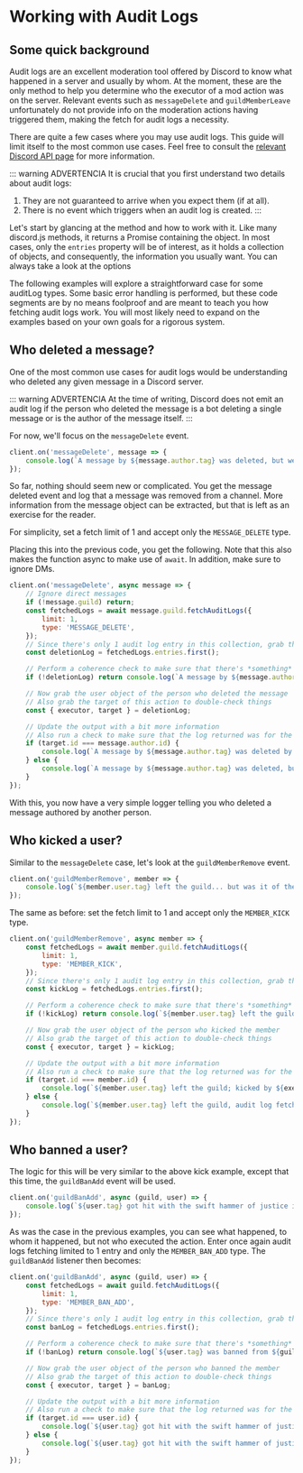 # Working with Audit Logs

## Some quick background
Audit logs are an excellent moderation tool offered by Discord to know what happened in a server and usually by whom. At the moment, these are the only method to help you determine who the executor of a mod action was on the server. Relevant events such as `messageDelete` and `guildMemberLeave` unfortunately do not provide info on the moderation actions having triggered them, making the fetch for audit logs a necessity.

There are quite a few cases where you may use audit logs. This guide will limit itself to the most common use cases. Feel free to consult the [relevant Discord API page](https://discord.com/developers/docs/resources/audit-log) for more information.

::: warning ADVERTENCIA
It is crucial that you first understand two details about audit logs:
1) They are not guaranteed to arrive when you expect them (if at all).
2) There is no event which triggers when an audit log is created.
:::

Let's start by glancing at the <DocsLink path="class/Guild?scrollTo=fetchAuditLogs" type="method" /> method and how to work with it. Like many discord.js methods, it returns a Promise containing the <DocsLink path="class/GuildAuditLogs" /> object. In most cases, only the `entries` property will be of interest, as it holds a collection of <DocsLink path="class/GuildAuditLogsEntry" /> objects, and consequently, the information you usually want. You can always take a look at the options 

The following examples will explore a straightforward case for some auditLog types. Some basic error handling is performed, but these code segments are by no means foolproof and are meant to teach you how fetching audit logs work. You will most likely need to expand on the examples based on your own goals for a rigorous system.

## Who deleted a message?
One of the most common use cases for audit logs would be understanding who deleted any given message in a Discord server.

::: warning ADVERTENCIA
At the time of writing, Discord does not emit an audit log if the person who deleted the message is a bot deleting a single message or is the author of the message itself.
:::

For now, we'll focus on the `messageDelete` event.

```js
client.on('messageDelete', message => {
	console.log(`A message by ${message.author.tag} was deleted, but we don't know by who yet.`);
});
```

So far, nothing should seem new or complicated. You get the message deleted event and log that a message was removed from a channel. More information from the message object can be extracted, but that is left as an exercise for the reader.

For simplicity, set a fetch limit of 1 and accept only the `MESSAGE_DELETE` type.

Placing this into the previous code, you get the following. Note that this also makes the function async to make use of `await`. In addition, make sure to ignore DMs.

```js {2-9,11-12,14-16,18-25}
client.on('messageDelete', async message => {
	// Ignore direct messages
	if (!message.guild) return;
	const fetchedLogs = await message.guild.fetchAuditLogs({
		limit: 1,
		type: 'MESSAGE_DELETE',
	});
	// Since there's only 1 audit log entry in this collection, grab the first one
	const deletionLog = fetchedLogs.entries.first();

	// Perform a coherence check to make sure that there's *something*
	if (!deletionLog) return console.log(`A message by ${message.author.tag} was deleted, but no relevant audit logs were found.`);

	// Now grab the user object of the person who deleted the message
	// Also grab the target of this action to double-check things
	const { executor, target } = deletionLog;

	// Update the output with a bit more information
	// Also run a check to make sure that the log returned was for the same author's message
	if (target.id === message.author.id) {
		console.log(`A message by ${message.author.tag} was deleted by ${executor.tag}.`);
	} else {
		console.log(`A message by ${message.author.tag} was deleted, but we don't know by who.`);
	}
});
```

With this, you now have a very simple logger telling you who deleted a message authored by another person.

## Who kicked a user?

Similar to the `messageDelete` case, let's look at the `guildMemberRemove` event.

```js
client.on('guildMemberRemove', member => {
	console.log(`${member.user.tag} left the guild... but was it of their own free will?`);
});
```

The same as before: set the fetch limit to 1 and accept only the `MEMBER_KICK` type.

```js {2-7,9-10,12-14,16-22}
client.on('guildMemberRemove', async member => {
	const fetchedLogs = await member.guild.fetchAuditLogs({
		limit: 1,
		type: 'MEMBER_KICK',
	});
	// Since there's only 1 audit log entry in this collection, grab the first one
	const kickLog = fetchedLogs.entries.first();

	// Perform a coherence check to make sure that there's *something*
	if (!kickLog) return console.log(`${member.user.tag} left the guild, most likely of their own will.`);

	// Now grab the user object of the person who kicked the member
	// Also grab the target of this action to double-check things
	const { executor, target } = kickLog;

	// Update the output with a bit more information
	// Also run a check to make sure that the log returned was for the same kicked member
	if (target.id === member.id) {
		console.log(`${member.user.tag} left the guild; kicked by ${executor.tag}?`);
	} else {
		console.log(`${member.user.tag} left the guild, audit log fetch was inconclusive.`);
	}
});
```

## Who banned a user?

The logic for this will be very similar to the above kick example, except that this time, the `guildBanAdd` event will be used.

```js
client.on('guildBanAdd', async (guild, user) => {
	console.log(`${user.tag} got hit with the swift hammer of justice in the guild ${guild.name}.`);
});
```

As was the case in the previous examples, you can see what happened, to whom it happened, but not who executed the action. Enter once again audit logs fetching limited to 1 entry and only the `MEMBER_BAN_ADD` type. The `guildBanAdd` listener then becomes:

```js {2-7,9-10,12-14,16-22}
client.on('guildBanAdd', async (guild, user) => {
	const fetchedLogs = await guild.fetchAuditLogs({
		limit: 1,
		type: 'MEMBER_BAN_ADD',
	});
	// Since there's only 1 audit log entry in this collection, grab the first one
	const banLog = fetchedLogs.entries.first();

	// Perform a coherence check to make sure that there's *something*
	if (!banLog) return console.log(`${user.tag} was banned from ${guild.name} but no audit log could be found.`);

	// Now grab the user object of the person who banned the member
	// Also grab the target of this action to double-check things
	const { executor, target } = banLog;

	// Update the output with a bit more information
	// Also run a check to make sure that the log returned was for the same banned member
	if (target.id === user.id) {
		console.log(`${user.tag} got hit with the swift hammer of justice in the guild ${guild.name}, wielded by the mighty ${executor.tag}`);
	} else {
		console.log(`${user.tag} got hit with the swift hammer of justice in the guild ${guild.name}, audit log fetch was inconclusive.`);
	}
});
```
